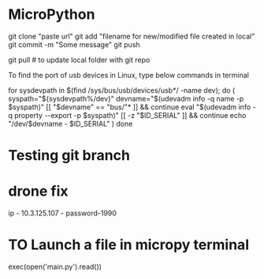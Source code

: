 # MicroPython
git clone "paste url"
git add "filename for new/modified file created in local"
git commit -m "Some message"
git push

git pull # to update local folder with git repo

To find the port of usb devices in Linux, type below commands in terminal

for sysdevpath in $(find /sys/bus/usb/devices/usb*/ -name dev); do
    (
        syspath="${sysdevpath%/dev}"
        devname="$(udevadm info -q name -p $syspath)"
        [[ "$devname" == "bus/"* ]] && continue
        eval "$(udevadm info -q property --export -p $syspath)"
        [[ -z "$ID_SERIAL" ]] && continue
        echo "/dev/$devname - $ID_SERIAL"
    )
done

# Testing git branch
# drone fix
ip - 10.3.125.107 - password-1990
# TO Launch a file in micropy terminal
exec(open('main.py').read())
